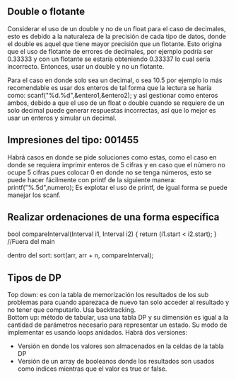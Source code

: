 <h2>Double o flotante</h2>

Considerar el uso de un double y no de un float para el caso de decimales, esto es debido a la naturaleza de la precisión de cada tipo de datos, donde el double es aquel que tiene mayor precisión que un flotante. Esto origina que el uso de flotante de errores de decimales, por ejemplo podría ser 0.33333 y con un flotante se estaría obteniendo 0.33337 lo cual sería incorrecto.
Entonces, usar un double y no un flotante.

Para el caso en donde solo sea un decimal, o sea 10.5 por ejemplo lo más recomendable es usar dos enteros de tal forma que la lectura se haría como: scanf("%d.%d",&entero1,&entero2); y así gestionar como enteros ambos, debido a que el uso de un float o double cuando se requiere de un solo decimal puede generar respuestas incorrectas, así que lo mejor es usar un enteros y simular un decimal.

	
<h2>Impresiones del tipo: 001455</h2>
Habrá casos en donde se pide soluciones como estas, como el caso en donde se requiera imprimir enteros de 5 cifras y en caso que el número no ocupe 5 cifras pues colocar 0 en donde no se tenga números, esto se puede hacer fácilmente con printf de la siguiente manera: 
	printf("%.5d",numero);
Es explotar el uso de printf, de igual forma se puede manejar los scanf.


<h2>Realizar ordenaciones de una forma específica</h2>
bool compareInterval(Interval i1, Interval i2)
{
    return (i1.start < i2.start);
}	//Fuera del main

dentro del sort:
sort(arr, arr + n, compareInterval);



<h2>Tipos de DP</h2>
Top down: es con la tabla de memorización los resultados de los sub problemas para cuando aparezaca de nuevo tan solo acceder al resultado y no tener que computarlo. Usa backtracking.
<br>
Bottom up: método de tabular, usa una tabla DP y su dimensión es igual a la cantidad de parámetros necesario para representar un estado. Su modo de implementar es usando loops anidados.
Habrá dos versiones:
<ul>
	<li>Versión en donde los valores son almacenados en la celdas de la tabla DP</li>
	<li>Versión de un array de booleanos donde los resultados son usados como índices mientras que el valor es true or false.</li>
</ul>
